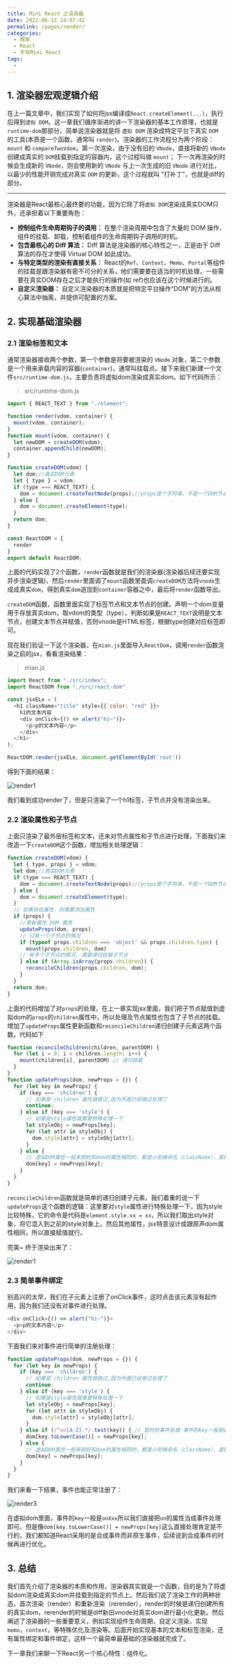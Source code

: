 ```yaml
---
title: Mini React 之渲染器
date: 2022-06-15 14:07:42
permalink: /pages/render/
categories:
  - 框架
  - React
  - 手写Mini React
tags:
  - 
---
```

## 1. 渲染器宏观逻辑介绍

在上一篇文章中，我们实现了如何将jsx编译成`React.createElement(...)`，执行后得到`虚拟 DOM`。这一章我们循序渐进的讲一下渲染器的基本工作原理，也就是`runtime-dom`那部分。简单说渲染器就是将 `虚拟 DOM` 渲染成特定平台下真实 `DOM` 的工具(本质是一个函数，通常叫 `render`)。渲染器的工作流程分为两个阶段：`mount` 和 `compareTwoVdom`，第一次渲染，由于没有旧的 `VNode`，直接将新的 `VNode` 创建成真实的 `DOM`挂载到指定的容器内，这个过程叫做 `mount`； 下一次再渲染的时候会生成新的 `VNode`，则会使用新的 `VNode` 与上一次生成的旧 `VNode` 进行对比，以最少的性能开销完成对真实 `DOM` 的更新，这个过程就叫 “打补丁”，也就是diff的部分。  

<!-- more -->
---

渲染器是React最核心最终要的功能，因为它除了将`虚拟 DOM`渲染成真实DOM只外，还承担着以下重要角色：
- **控制组件生命周期钩子的调用：** 在整个渲染周期中包含了大量的 DOM 操作、组件的挂载、卸载，控制着组件的生命周期钩子调用的时机。
- **包含最核心的 Diff 算法：** Diff 算法是渲染器的核心特性之一，正是由于 Diff 算法的存在才使得 Virtual DOM 如此成功。
- **与特定类型的渲染有直接关系：** React的`Ref`、`Context`、`Memo`、`Portal`等组件的挂载是跟渲染器有密不可分的关系，他们需要要在适当的时机处理，一些需要在真实DOM存在之后才能执行的操作(如 ref)也应该在这个时候进行的。
- **自定义渲染器：** 自定义渲染器的本质就是把特定平台操作“DOM”的方法从核心算法中抽离，并提供可配置的方案。

## 2. 实现基础渲染器

### 2.1 渲染标签和文本
通常渲染器接收两个参数，第一个参数是将要被渲染的 `VNode` 对象，第二个参数是一个用来承载内容的容器(`container`)，通常叫挂载点。接下来我们新建一个文件`src/runtime-dom.js`，主要负责将虚拟dom渲染成真实dom。如下代码所示：
> src/runtime-dom.js
```js
import { REACT_TEXT } from "./element";

function render(vdom, container) {
  mount(vdom, container);
}
function mount(vdom, container) {
  let newDOM = createDOM(vdom);
  container.appendChild(newDOM);
}

function createDOM(vdom) {
  let dom;//真实DOM元素
  let { type } = vdom;
  if (type === REACT_TEXT) {
    dom = document.createTextNode(props);//props是个字符串，不是一个DOM节点
  } else {
    dom = document.createElement(type);
  }
  return dom;
}

const ReactDOM = {
  render
}
export default ReactDOM;
```
上面的代码实现了2个函数，`render`函数就是我们的渲染器(渲染器后续还要实现异步渲染逻辑)，然后`render`里面调了`mount`函数里面调`createDOM`方法将`vnode`生成成真实`dom`，得到真实`dom`追加到`container`容器之中，最后将`render`函数导出。  

`createDOM`函数，函数里面实现了标签节点和文本节点的创建。声明一个dom变量用于存放真实dom，取vdom的类型（type），判断如果是`REACT_TEXT`说明是文本节点，创建文本节点并赋值，否则vnode是HTML标签，根据type创建对应标签即可。

现在我们验证一下这个渲染器，在`mian.js`里面导入`ReactDom`，调用`render`函数渲染之前的jsx，看看渲染结果：

> mian.js

```js
import React from "./src/index";
import ReactDOM from "./src/react-dom"

const jsxELe = (
  <h1 className="title" style={{ color: "red" }}>
    h1的文本内容
    <div onClick={() => alert("hi~")}>
      <p>p的文本内容</p>
    </div>
  </h1>
);

ReactDOM.render(jsxELe, document.getElementById('root'))
```
得到下面的结果：

![render1](https://1-1253772569.cos.ap-guangzhou.myqcloud.com/render1.png)

我们看到成功render了，但是只渲染了一个h1标签，子节点并没有渲染出来。
### 2.2 渲染属性和子节点
上面只渲染了最外层标签和文本，还未对节点属性和子节点进行处理，下面我们来改造一下`createDOM`这个函数，增加相关处理逻辑：

```js
function createDOM(vdom) {
  let { type, props } = vdom;
  let dom;//真实DOM元素
  if (type === REACT_TEXT) {
    dom = document.createTextNode(props);//props是个字符串，不是一个DOM节点
  } else {
    dom = document.createElement(type);
  }
  // 如果存在属性，则需要添加属性
  if (props) {
    //更新属性 DOM 属性
    updateProps(dom, props);
    // 只有一个子节点的情况
    if (typeof props.children === 'object' && props.children.type) {
      mount(props.children, dom)
    // 有多个子节点的情况, 需要递归挂载子节点
    } else if (Array.isArray(props.children)) {
      reconcileChildren(props.children, dom);
    }
  }
  return dom;
}
```
上面的代码增加了对`props`的处理，在上一章实现jsx里面，我们把子节点赋值到虚拟dom的`props`的`children`属性中，所以处理及节点属性也包含了子节点的挂载。增加了`updateProps`属性更新函数和`reconcileChildren`递归创建子元素这两个函数。代码如下

```js
function reconcileChildren(children, parentDOM) {
  for (let i = 0; i < children.length; i++) {
    mount(children[i], parentDOM) // 递归挂载
  }
}
function updateProps(dom, newProps = {}) {
  for (let key in newProps) {
    if (key === 'children') {
      // 如果是`children`属性就跳过,因为外面已经做过处理了
      continue;
    } else if (key === 'style') {
      // 如果是style属性就需要特殊处理一下
      let styleObj = newProps[key];
      for (let attr in styleObj) {
        dom.style[attr] = styleObj[attr];
      }
    } else {
      // 虚拟DOM属性一般来刚好和dom的属性相同的，都是小驼峰命名（className），直接赋值即可 
      dom[key] = newProps[key];
    }
  }
}
```
`reconcileChildren`函数就是简单的递归创建子元素，我们着重的说一下`updateProps`这个函数的逻辑：这里要对`style`属性进行特殊处理一下，因为style比较特殊，它的命令是代码是`element.style.xx = xx`，所以我们取出style对象，将它混入到之前的style对象上。然后其他属性，jsx特意设计成跟原声dom属性相同，所以直接赋值就行。

完美~ 终于渲染出来了：

![render1](https://1-1253772569.cos.ap-guangzhou.myqcloud.com/render2.png)

### 2.3 简单事件绑定

别高兴的太早，我们在子元素上注册了onClick事件，这时点击该元素没有起作用，因为我们还没有对事件进行处理。

```js
<div onClick={() => alert("hi~")}>
  <p>p的文本内容</p>
</div>  
```
下面我们来对事件进行简单的注册处理：
```js
function updateProps(dom, newProps = {}) {
  for (let key in newProps) {
    if (key === 'children') {
      // 如果是`children`属性就跳过,因为外面已经做过处理了
      continue;
    } else if (key === 'style') {
      // 如果是style属性就需要特殊处理一下
      let styleObj = newProps[key];
      for (let attr in styleObj) {
        dom.style[attr] = styleObj[attr];
      }
    } else if (/^on[A-Z].*/.test(key)) { // 暂时的事件处理 事件的key一般是onXxx
      dom[key.toLowerCase()] = newProps[key];
    } else {
      // 虚拟DOM属性一般来刚好和dom的属性相同的，都是小驼峰命名（className），直接赋值即可 
      dom[key] = newProps[key];
    }
  }
}
```
我们来看一下结果，事件也能正常注册了：

![render3](https://1-1253772569.cos.ap-guangzhou.myqcloud.com/render3.png)

在虚拟dom里面，事件的`key`一般是`onXxx`所以我们直接把`on`的属性当成事件处理即可。但是像`dom[key.toLowerCase()] = newProps[key]`这么直接处理肯定是不行的，我们都知道React采用的是合成事件而非原生事件，后续说到合成事件的时候再进行优化。

## 3. 总结

我们首先介绍了渲染器的本质和作用，渲染器其实就是一个函数，目的是为了将虚拟dom渲染成真实dom并挂载到指定的节点上。然后我们说了渲染工作的两种状态，首次渲染（render）和重新渲染（rerender），render的时候是递归创建所有的真实dom，rerender的时候是diff新旧vnode对真实dom进行最小化更新。然后阐述了渲染器的一些重要意义，例如实现组件生命周期，自定义渲染，实现`memo`，`context`，等特殊优化及渲染等。后面开始实现基本的文本和标签渲染，还有属性绑定和事件绑定，这样一个最简单最基础的渲染器就完成了。  

下一章我们来聊一下React另一个核心特性：组件化。